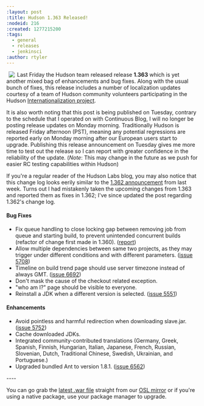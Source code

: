 ```yaml
---
:layout: post
:title: Hudson 1.363 Released!
:nodeid: 216
:created: 1277215200
:tags:
  - general
  - releases
  - jenkinsci
:author: rtyler
---
```


<img src="/sites/default/files/images/Hudson_coatofarms.gif" align="left" hspace="6"/> Last Friday the Hudson team released release **1.363** which is yet another mixed bag of enhancements and bug fixes. Along with the usual bunch of fixes, this release includes a number of localization updates courtesy of a team of Hudson community volunteers participating in the Hudson [Internationalization project](http://wiki.hudson-ci.org/display/HUDSON/Internationalization).

It is also worth noting that this post is being published on Tuesday, contrary to the schedule that I operated on with Continuous Blog, I will no longer be posting release updates on Monday morning. Traditionally Hudson is released Friday afternoon (PST), meaning any potential regressions are reported early on Monday morning after our European users start to upgrade. Publishing this release announcement on Tuesday gives me more time to test out the release so I can report with greater confidence in the reliability of the update. (_Note_: This may change in the future as we push for easier RC testing capabilities within Hudson)

If you're a regular reader of the Hudson Labs blog, you may also notice that this change log looks eerily similar to the [1.362 announcement](http://www.hudson-labs.org/content/hudson-1362-released) from last week. Turns out I had mistakenly taken the upcoming changes from 1.363 and reported them as fixes in 1.362; I've since updated the post regarding 1.362's change log.

#### Bug Fixes

<ul class=image> 
  <li class=bug> 
    Fix queue handling to close locking gap between removing job from queue and starting build,
    to prevent unintended concurrent builds (refactor of change first made in 1.360).
    (<a href="http://hudson.361315.n4.nabble.com/Patch-to-fix-concurrent-build-problem-td2229136.html">report</a>)
  <li class=bug> 
    Allow multiple dependencies between same two projects, as they may trigger under
    different conditions and with different parameters.
    (<a href="http://issues.hudson-ci.org/browse/HUDSON-5708">issue 5708</a>)
  <li class=bug> 
    Timeline on build trend page should use server timezone instead of always GMT.
    (<a href="http://issues.hudson-ci.org/browse/HUDSON-6692">issue 6692</a>)
  <li class=bug> 
    Don't mask the cause of the checkout related exception.
  <li class=bug> 
    "who am I?" page should be visible to everyone.
  <li class=bug> 
    Reinstall a JDK when a different version is selected.
    (<a href="http://issues.hudson-ci.org/browse/HUDSON-5551">issue 5551</a>)
</ul>

#### Enhancements

<ul>
  <li class=rfe> 
    Avoid pointless and harmful redirection when downloading slave.jar. 
    (<a href="http://issues.hudson-ci.org/browse/HUDSON-5752">issue 5752</a>)
  <li class=rfe> 
    Cache downloaded JDKs.
  <li class=rfe> 
    Integrated community-contributed translations (Germany, Greek, Spanish, Finnish, Hungarian, Italian, Japanese, French,
    Russian, Slovenian, Dutch, Traditional Chinese, Swedish, Ukrainian, and Portuguese.) 
  <li class=rfe> 
    Upgraded bundled Ant to version 1.8.1.
    (<a href="http://issues.hudson-ci.org/browse/HUDSON-6562">issue 6562</a>)
</ul>
<!--break-->
----

You can go grab the [latest .war file](http://ftp.osuosl.org/pub/hudson/war/1.363/hudson.war) straight from our [OSL mirror](http://www.osuosl.org) or if you're using a native package, use your package manager to upgrade.

